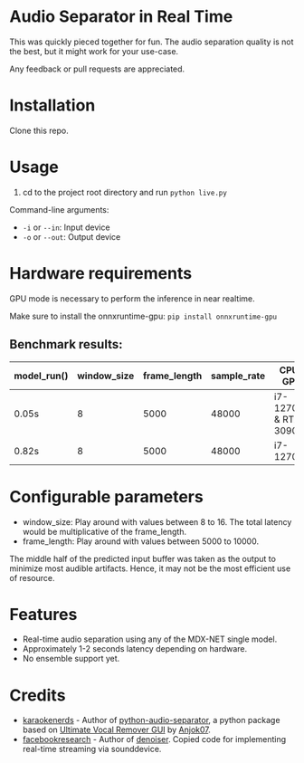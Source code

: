 # Audio Separator in Real Time

This was quickly pieced together for fun. The audio separation quality is not the best, but it might work for your use-case.

Any feedback or pull requests are appreciated.

# Installation

Clone this repo.

# Usage

1. cd to the project root directory and run `python live.py`

Command-line arguments:
- `-i` or `--in`: Input device
- `-o` or `--out`: Output device

# Hardware requirements

GPU mode is necessary to perform the inference in near realtime.

Make sure to install the onnxruntime-gpu:
`pip install onnxruntime-gpu`

## Benchmark results:

| model_run() | window_size | frame_length | sample_rate | CPU / GPU            | Remarks           |
| ----------- | ----------- | ------------ | ----------- | -------------------- | ----------------- |
| 0.05s       | 8           | 5000         | 48000       | i7-12700K & RTX 3090 |                   |
| 0.82s       | 8           | 5000         | 48000       | i7-12700K            | Basically useless |

# Configurable parameters

- window_size: Play around with values between 8 to 16. The total latency would be multiplicative of the frame_length.
- frame_length: Play around with values between 5000 to 10000.

The middle half of the predicted input buffer was taken as the output to minimize most audible artifacts. Hence, it may not be the most efficient use of resource.

# Features

- Real-time audio separation using any of the MDX-NET single model.
- Approximately 1-2 seconds latency depending on hardware.
- No ensemble support yet.

# Credits

- [karaokenerds](https://github.com/karaokenerds) - Author of [python-audio-separator](https://github.com/karaokenerds/python-audio-separator), a python package based on [Ultimate Vocal Remover GUI](https://github.com/Anjok07/ultimatevocalremovergui) by [Anjok07](https://github.com/Anjok07).
- [facebookresearch](https://github.com/facebookresearch) - Author of [denoiser](https://github.com/facebookresearch/denoiser). Copied code for implementing real-time streaming via sounddevice.